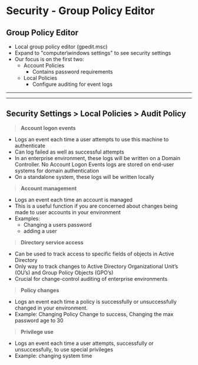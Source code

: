 # Security - Group Policy Editor

## **Group Policy Editor**
- Local group policy editor (gpedit.msc) 
- Expand to "computer\windows settings" to see security settings
- Our focus is on the first two:
    - Account Policies
        - Contains password requirements
    - Local Policies
        - Configure auditing for event logs

---
---

## **Security Settings > Local Policies > Audit Policy**
> **Account logon events**
- Logs an event each time a user attempts to use this machine to authenticate
- Can log failed as well as successful attempts
- In an enterprise environment, these logs will be written on a Domain Controller. No Account Logon Events logs are stored on end-user systems for domain authentication
- On a standalone system, these logs will be written locally

> **Account management**
- Logs an event each time an account is managed
- This is a useful function if you are concerned about changes being made to user accounts in your environment
- Examples:
    - Changing a users password
    - adding a user

> **Directory service access**
- Can be used to track access to specific fields of objects in Active Directory
- Only way to track changes to Active Directory Organizational Unit’s (OU’s) and Group Policy Objects (GPO’s)
- Crucial for change-control auditing of enterprise environments

> **Policy changes**
- Logs an event each time a policy is successfully or unsuccessfully changed in your environment.
- Example:  Changing Policy Change to success, Changing the max password age to 30

> **Privilege use**
- Logs an event each time a user attempts, successfully or unsuccessfully, to use special privileges
- Example:  changing system time